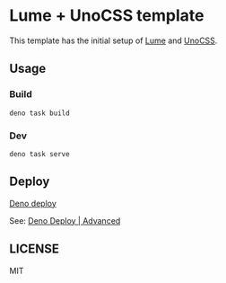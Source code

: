 # Lume + UnoCSS template

This template has the initial setup of [Lume](https://lume.land) and
[UnoCSS](https://unocss.dev).

## Usage

### Build

```shell
deno task build
```

### Dev

```shell
deno task serve
```

## Deploy

[Deno deploy](https://deno.com/deploy)

See: [Deno Deploy | Advanced](https://lume.land/docs/advanced/deployment/#deno-deploy)

## LICENSE

MIT
